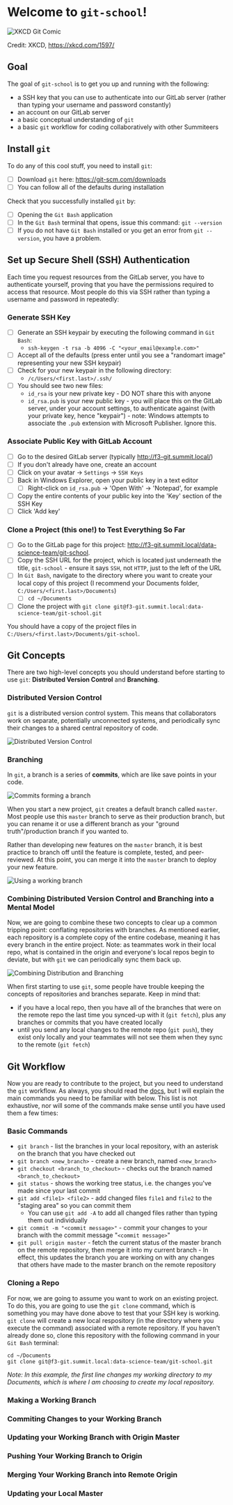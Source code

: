 # Welcome to `git-school`!

![XKCD Git Comic](./img/git_xkcd.png)

Credit: XKCD, https://xkcd.com/1597/

## Goal

The goal of `git-school` is to get you up and running with the following:

- a SSH key that you can use to authenticate into our GitLab server (rather than
  typing your username and password constantly)
- an account on our GitLab server
- a basic conceptual understanding of `git`
- a basic `git` workflow for coding collaboratively with other Summiteers

## Install `git`

To do any of this cool stuff, you need to install `git`:

- [ ] Download `git` here: https://git-scm.com/downloads
- [ ] You can follow all of the defaults during installation

Check that you successfully installed `git` by:

- [ ] Opening the `Git Bash` application
- [ ] In the `Git Bash` terminal that opens, issue this command: `git --version`
- [ ] If you do not have `Git Bash` installed or you get an error from
      `git --version`, you have a problem.

## Set up Secure Shell (SSH) Authentication

Each time you request resources from the GitLab server, you have to authenticate
yourself, proving that you have the permissions required to access that
resource. Most people do this via SSH rather than typing a username and
password in repeatedly:

### Generate SSH Key

- [ ] Generate an SSH keypair by executing the following command in `Git Bash`:
  - `ssh-keygen -t rsa -b 4096 -C "<your_email@example.com>"`
- [ ] Accept all of the defaults (press enter until you see a "randomart image"
      representing your new SSH keypair)
- [ ] Check for your new keypair in the following directory:
  - `/c/Users/<first.last>/.ssh/`
- [ ] You should see two new files:
  - `id_rsa` is your new private key - DO NOT share this with anyone
  - `id_rsa.pub` is your new public key - you will place this on the GitLab
    server, under your account settings, to authenticate against (with your
    private key, hence "keypair") - note: Windows attempts to associate the
    `.pub` extension with Microsoft Publisher. Ignore this.

### Associate Public Key with GitLab Account

- [ ] Go to the desired GitLab server (typically http://f3-git.summit.local/)
- [ ] If you don't already have one, create an account
- [ ] Click on your avatar &rarr; `Settings` &rarr; `SSH Keys`
- [ ] Back in Windows Explorer, open your public key in a text editor
  - [ ] Right-click on `id_rsa.pub` &rarr; 'Open With' &rarr; 'Notepad',
        for example
- [ ] Copy the entire contents of your public key into the 'Key' section of
      the SSH Key
- [ ] Click 'Add key'

### Clone a Project (this one!) to Test Everything So Far

- [ ] Go to the GitLab page for this project:
      http://f3-git.summit.local/data-science-team/git-school.
- [ ] Copy the SSH URL for the project, which is located just underneath the
      title, `git-school` - ensure it says `SSH`, not `HTTP`, just to the left
      of the URL
- [ ] In `Git Bash`, navigate to the directory where you want to create your
      local copy of this project (I recommend your Documents folder,
      `C:/Users/<first.last>/Documents`)
  - [ ] `cd ~/Documents`
- [ ] Clone the project with
      `git clone git@f3-git.summit.local:data-science-team/git-school.git`

You should have a copy of the project files in
`C:/Users/<first.last>/Documents/git-school`.

## Git Concepts

There are two high-level concepts you should understand before starting to use
`git`: **Distributed Version Control** and **Branching**.

### Distributed Version Control

`git` is a distributed version control system. This means that collaborators
work on separate, potentially unconnected systems, and periodically sync their
changes to a shared central repository of code.

![Distributed Version Control](./img/git_distributed_version_control.png)

### Branching

In `git`, a branch is a series of **commits**, which are like save points in
your code.

![Commits forming a branch](./img/branching_1_commits_forming_a_branch.png)

When you start a new project, `git` creates a default branch called `master`.
Most people use this `master` branch to serve as their production branch, but
you can rename it or use a different branch as your "ground truth"/production
branch if you wanted to.

Rather than developing new features on the `master` branch, it is best practice
to branch off until the feature is complete, tested, and peer-reviewed. At this
point, you can merge it into the `master` branch to deploy your new feature.

![Using a working branch](./img/branching_2_working_branch.png)

### Combining Distributed Version Control and Branching into a Mental Model

Now, we are going to combine these two concepts to clear up a common tripping
point: conflating repositories with branches. As mentioned earlier, each
repository is a complete copy of the entire codebase, meaning it has every
branch in the entire project. Note: as teammates work in their local repo,
what is contained in the origin and everyone's local repos begin to deviate,
but with `git` we can periodically sync them back up.

![Combining Distribution and Branching](./img/git_concepts_combining_distributed_and_branching.png)

When first starting to use `git`, some people have trouble keeping the concepts
of repositories and branches separate. Keep in mind that:

- if you have a local repo, then you have all of the branches that were on the
  remote repo the last time you synced-up with it (`git fetch`), plus any
  branches or commits that you have created locally
- until you send any local changes to the remote repo (`git push`), they exist
  only locally and your teammates will not see them when they sync to the
  remote (`git fetch`)

## Git Workflow

Now you are ready to contribute to the project, but you need to understand the
`git` workflow. As always, you should read the [docs](https://git-scm.com/docs),
but I will explain the main commands you need to be familiar with below. This
list is not exhaustive, nor will some of the commands make sense until you have
used them a few times:

### Basic Commands

- `git branch` - list the branches in your local repository, with an asterisk
  on the branch that you have checked out
- `git branch <new_branch>` - create a new branch, named `<new_branch>`
- `git checkout <branch_to_checkout>` - checks out the branch named
  `<branch_to_checkout>`
- `git status` - shows the working tree status, i.e. the changes you've made
  since your last commit
- `git add <file1> <file2>` - add changed files `file1` and `file2` to the
  "staging area" so you can commit them
  - You can use `git add -A` to add all changed files rather than typing them
    out individually
- `git commit -m "<commit message>"` - commit your changes to your branch with
  the commit message "`<commit message>`"
- `git pull origin master` - fetch the current status of the master branch on
  the remote repository, then merge it into my current branch - In effect, this
  updates the branch you are working on with any changes that others have made
  to the master branch on the remote repository

### Cloning a Repo

For now, we are going to assume you want to work on an existing project. To do
this, you are going to use the `git clone` command, which is something you may
have done above to test that your SSH key is working. `git clone` will create
a new local respository (in the directory where you execute the command)
associated with a remote repository. If you haven't already done so, clone this
repository with the following command in your `Git Bash` terminal:

```
cd ~/Documents
git clone git@f3-git.summit.local:data-science-team/git-school.git
```

_Note: In this example, the first line changes my working directory to my
Documents, which is where I am choosing to create my local repository._

### Making a Working Branch

### Commiting Changes to your Working Branch

### Updating your Working Branch with Origin Master

### Pushing Your Working Branch to Origin

### Merging Your Working Branch into Remote Origin

### Updating your Local Master
